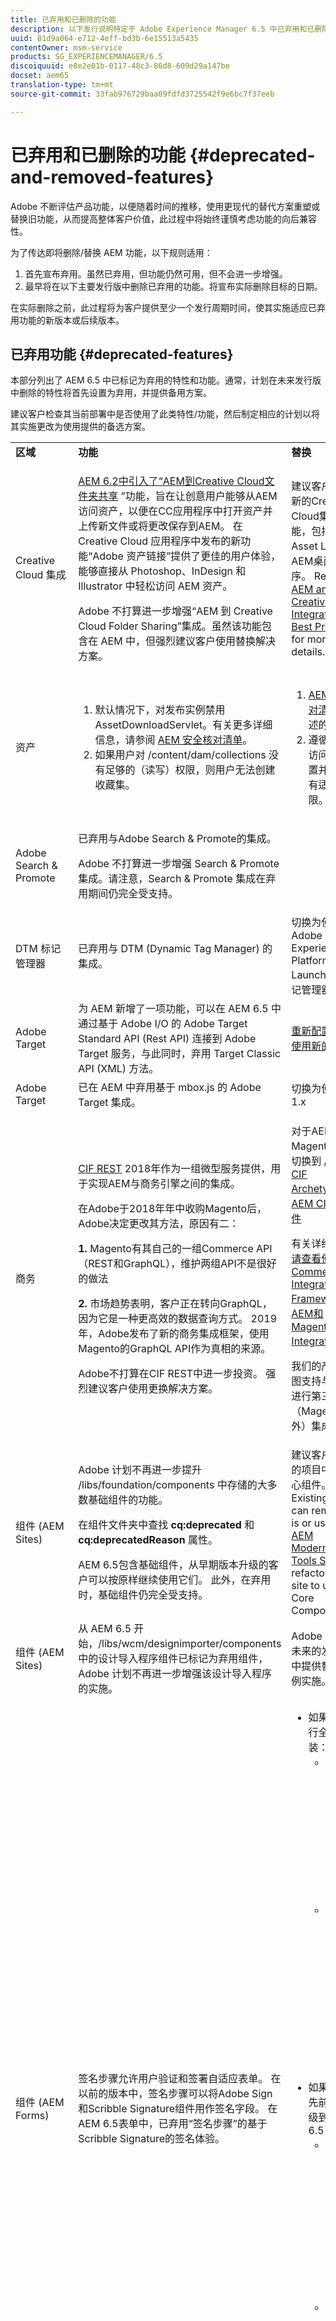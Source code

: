 ```yaml
---
title: 已弃用和已删除的功能
description: 以下发行说明特定于 Adobe Experience Manager 6.5 中已弃用和已删除功能。
uuid: 81d9a064-e712-4eff-bd3b-6e15513a5435
contentOwner: msm-service
products: SG_EXPERIENCEMANAGER/6.5
discoiquuid: e8e2e01b-0117-48c3-86d8-609d29a147be
docset: aem65
translation-type: tm+mt
source-git-commit: 33fab976729baa09fdfd3725542f9e6bc7f37eeb

---
```



# 已弃用和已删除的功能 {#deprecated-and-removed-features}

Adobe 不断评估产品功能，以便随着时间的推移，使用更现代的替代方案重塑或替换旧功能，从而提高整体客户价值，此过程中将始终谨慎考虑功能的向后兼容性。

为了传达即将删除/替换 AEM 功能，以下规则适用：

1. 首先宣布弃用。虽然已弃用，但功能仍然可用，但不会进一步增强。
1. 最早将在以下主要发行版中删除已弃用的功能。将宣布实际删除目标的日期。

在实际删除之前，此过程将为客户提供至少一个发行周期时间，使其实施适应已弃用功能的新版本或后续版本。

## 已弃用功能 {#deprecated-features}

本部分列出了 AEM 6.5 中已标记为弃用的特性和功能。通常，计划在未来发行版中删除的特性将首先设置为弃用，并提供备用方案。

建议客户检查其当前部署中是否使用了此类特性/功能，然后制定相应的计划以将其实施更改为使用提供的备选方案。

<table>
 <tbody>
  <tr>
   <td><b>区域</b></td>
   <td><b>功能</b></td>
   <td><b>替换</b></td>
  </tr>
  <tr>
   <td>Creative Cloud 集成</td>
   <td><p><a href="/help/assets/aem-cc-folder-sharing-best-practices.md">AEM 6.2中引入了“AEM到Creative Cloud文件夹共享</a> ”功能，旨在让创意用户能够从AEM访问资产，以便在CC应用程序中打开资产并上传新文件或将更改保存到AEM。 在 Creative Cloud 应用程序中发布的新功能“Adobe 资产链接”提供了更佳的用户体验，能够直接从 Photoshop、InDesign 和 Illustrator 中轻松访问 AEM 资产。</p> <p>Adobe 不打算进一步增强“AEM 到 Creative Cloud Folder Sharing”集成。虽然该功能包含在 AEM 中，但强烈建议客户使用替换解决方案。</p> </td>
   <td>建议客户切换到新的Creative Cloud集成功能，包括Adobe Asset Link或AEM桌面应用程序。 Review <a href="/help/assets/aem-cc-integration-best-practices.md">AEM and Creative Cloud Integration Best Practices</a> for more details.</td>
  </tr>
  <tr>
   <td>资产</td>
   <td>
    <ol>
     <li>默认情况下，对发布实例禁用 AssetDownloadServlet。有关更多详细信息，请参阅 <a href="/help/sites-administering/security-checklist.md">AEM 安全核对清单</a>。</li>
     <li>如果用户对 /content/dam/collections 没有足够的（读写）权限，则用户无法创建收藏集。</li>
    </ol> </td>
   <td>
    <ol>
     <li><a href="/help/sites-administering/security-checklist.md">AEM 安全核对清单</a>中描述的配置。</li>
     <li>遵循用户的访问控制设置并确保具有适当的权限。<br /> </li>
    </ol> </td>
  </tr>
  <tr>
   <td>Adobe Search &amp; Promote</td>
   <td><p>已弃用与Adobe Search &amp; Promote的集成。</p> <p>Adobe 不打算进一步增强 Search &amp; Promote 集成。请注意，Search &amp; Promote 集成在弃用期间仍完全受支持。</p> </td>
   <td> </td>
  </tr>
  <tr>
   <td>DTM 标记管理器</td>
   <td>已弃用与 DTM (Dynamic Tag Manager) 的集成。</td>
   <td>切换为使用 Adobe Experience Platform Launch 作为标记管理器</td>
  </tr>
  <tr>
   <td>Adobe Target</td>
   <td>为 AEM 新增了一项功能，可以在 AEM 6.5 中通过基于 Adobe I/O 的 Adobe Target Standard API (Rest API) 连接到 Adobe Target 服务，与此同时，弃用 Target Classic API (XML) 方法。</td>
   <td><a href="https://helpx.adobe.com/experience-manager/kt/sites/using/aem-sites-target-standard-technical-video-understand.html">重新配置集成以使用新的 API</a></td>
  </tr>
  <tr>
   <td>Adobe Target</td>
   <td>已在 AEM 中弃用基于 mbox.js 的 Adobe Target 集成。</td>
   <td>切换为使用 at.js 1.x</td>
  </tr>
  <tr>
   <td>商务</td>
   <td><p><a href="https://github.com/adobe/commerce-cif-api" target="_blank">CIF REST</a> 2018年作为一组微型服务提供，用于实现AEM与商务引擎之间的集成。</p> <p>在Adobe于2018年年中收购Magento后，Adobe决定更改其方法，原因有二： </p> <p><strong>1.</strong> Magento有其自己的一组Commerce API（REST和GraphQL），维护两组API不是很好的做法 </p> <p><strong>2.</strong> 市场趋势表明，客户正在转向GraphQL，因为它是一种更高效的数据查询方式。 2019年，Adobe发布了新的商务集成框架，使用Magento的GraphQL API作为真相的来源。</p> <p>Adobe不打算在CIF REST中进一步投资。 强烈建议客户使用更换解决方案。</p> </td>
   <td><p>对于AEM-Magento集成，切换到 <a href="https://github.com/adobe/aem-cif-project-archetype" target="_blank">AEM CIF Archetype</a>，和 <a href="https://github.com/adobe/aem-core-cif-components" target="_blank">AEM CIF核心组件</a></p> <p>有关详细信 <a href="https://www.adobe.io/apis/experiencecloud/commerce-integration-framework/integrations.html#!AdobeDocs/commerce-cif-documentation/master/integrations/02-AEM-Magento.md" target="_blank">息，请查看使用Commerce Integration Framework的AEM和Magento Integration</a> 。</p> <p>我们的产品路线图支持与新方法进行第三方（Magento除外）集成。</p> </td>
  </tr>
  <tr>
   <td>组件 (AEM Sites)</td>
   <td><p>Adobe 计划不再进一步提升 /libs/foundation/components 中存储的大多数基础组件的功能。</p> <p>在组件文件夹中查找 <strong>cq:deprecated</strong> 和 <strong>cq:deprecatedReason</strong> 属性。</p> <p>AEM 6.5包含基础组件，从早期版本升级的客户可以按原样继续使用它们。 此外，在弃用时，基础组件仍完全受支持。 </p> </td>
   <td>建议客户在未来的项目中使用核心组件。Existing sites can remain as is or use the <a href="https://github.com/adobe/aem-modernize-tools">AEM Modernize Tools Suite</a> to refactor the site to use Core Components.</td>
  </tr>
  <tr>
   <td>组件 (AEM Sites)</td>
   <td>从 AEM 6.5 开始，/libs/wcm/designimporter/components 中的设计导入程序组件已标记为弃用组件，Adobe 计划不再进一步增强该设计导入程序的实施。</td>
   <td>Adobe 计划在未来的发行版本中提供替代的用例实施。</td>
  </tr>
  <tr>
   <td>组件 (AEM Forms)</td>
   <td><p>签名步骤允许用户验证和签署自适应表单。 在以前的版本中，签名步骤可以将Adobe Sign和Scribble Signature组件用作签名字段。 在AEM 6.5表单中，已弃用“签名步骤”的基于Scribble Signature的签名体验。</p> </td>
   <td>
    <ul>
     <li>如果您已执行全新安装：
      <ul>
       <li>在自适应表单的签名步骤中使用基于Adobe Sign的签名体验。</li>
       <li>在自适应表单、交互式通信和HTML5表单中使用独立的“涂写签名”组件。</li>
      </ul> </li>
     <li>如果您已从先前版本升级到AEM 6.5 Forms:<br />
      <ul>
       <li>在已使用该功能的表单中继续使用基于Scribble签名的签名步骤签名体验。<br /> </li>
       <li>在创建表单时，在签名步骤中使用独立的“涂鸦签名”组件或基于Adobe Sign的签名体验。 </li>
      </ul> </li>
    </ul> <p> </p> <p> </p> </td>
  </tr>
  <tr>
   <td>Foundation</td>
   <td><p>Granite 卸载框架</p> <p>Adobe 不打算进一步增强 5.6.1 中引入的用于外部化资产处理的卸载框架。 </p> </td>
   <td>Adobe 正在开发下一代云本机卸载框架。</td>
  </tr>
  <tr>
   <td>开发人员</td>
   <td><p>Hobbes.js</p> <p>Adobe不计划对hobbes.js用户界面测试框架进行进一步增强。</p> </td>
   <td>Adobe建议客户使用Selenium自动化。</td>
  </tr>
  <tr>
   <td>开发人员</td>
   <td><p>jQuery UI 客户端库</p> <p>Adobe 不打算进一步维护和更新作为分发版（快速入门）的一部分提供的 jQuery UI 客户端库</p> </td>
   <td>Adobe建议仍需jQuery UI才能生成代码的客户将其添加到其项目代码库中。</td>
  </tr>
  <tr>
   <td>开发人员</td>
   <td><p>jQuery Animation客户端库(granite.jquery.animation)</p> <p>Adobe 不打算进一步维护和更新作为分发版（快速入门）的一部分提供的 jQuery Animation 客户端库</p> </td>
   <td>Adobe建议仍需jQuery Animations作为其代码的客户将其添加到项目代码库中。</td>
  </tr>
  <tr>
   <td>开发人员</td>
   <td><p>Handlebars 客户端库</p> <p>Adobe 不打算进一步维护和更新作为分发版（快速入门）的一部分提供的 Handlebar 客户端库</p> </td>
   <td>Adobe建议仍需要Handlebars代码的客户将其添加到其项目代码库中。</td>
  </tr>
  <tr>
   <td>开发人员</td>
   <td><p>Lawnchair 客户端库</p> <p>Adobe 不打算进一步维护和更新作为分发版（快速入门）的一部分提供的 Lawnchair 客户端库</p> </td>
   <td>Adobe建议仍需Lawnchair编写代码的客户将其添加到其项目代码库中。</td>
  </tr>
  <tr>
   <td>开发人员</td>
   <td><p>Granite.Sling.js 客户端库</p> <p>Adobe 不打算进一步增强作为分发版（快速入门）的一部分提供的 Granite.Sling.js 客户端库</p> </td>
   <td>Adobe建议依赖库功能的客户重新调整其代码以不再使用它。</td>
  </tr>
  <tr>
   <td>开发人员</td>
   <td>使用 YUI 压缩/缩小 JavaScript 客户端库。Adobe 不打算进一步更新 YUI 库。在AEM 6.4之前，YUI默认为使用切换到Google Closure Compiler(GCC)的选项缩小JavaScript。 从 AEM 6.5 开始，默认使用 GCC。</td>
   <td>Adobe建议升级到AEM 6.5的客户切换到GCC进行实施</td>
  </tr>
  <tr>
   <td>开发人员</td>
   <td><p>CRXDE lite 中的 Classic UI Dialog Editor</p> <p>Adobe 不打算进一步增强作为分发版（快速入门）的一部分提供的 Classic UI Dialog Editor</p> </td>
   <td> </td>
  </tr>
  <tr>
   <td>表单</td>
   <td><p>已弃用AEM Forms与AEM Mobile集成&lt; </p> </td>
   <td>无替换项 </td>
  </tr>
 </tbody>
</table>

## 已删除功能 {#removed-features}

本节列表了已从AEM 6.5中删除的特性和功能。先前版本的这些功能标记为已弃用。

| 区域 | 功能 | 替换 |
|--- |--- |--- |
| 分析活动图 | AEM中包含的活动图版本。 | 由于 Adobe Analytics API 中的安全性更改，因此无法再使用 AEM 中包含的 Activity Map 版本。使用 [Adobe Analytics提供的ActivityMap插件](https://docs.adobe.complugin /content/help/en/analytics/analyze/activity-map/getting-started/get-started-users/activitymap-install.html)。 |
| 集成 | ExactTarget集成已从默认分发（快速启动）中删除，并且不再可用。 | 无替换项 |
| 集成 | Salesforce Force API 集成已从默认分发版（快速入门）中删除，现在是一个额外的包，可从 PackageShare 安装。 | 功能仍然可用。 |
| Forms | 由于不再支持 Adobe Central 产品，删除了对 Adobe Central Migration Bridge 服务的支持。 | 无替换项 |
| 表单 | `com.adobe.fd.df.fdinternal.model.ConfigurationInstance` | 无替换项 |
| 表单 | `com.adobe.fd.ccm.channels.print.fdinternal.api.service.PrintDataTransformer` | 无替换项 |
| 表单 | 在JEE上从LiveCycle ES4 SP1到AEM 6.5 Forms的单跳升级不可用 | 请参 [阅AEM Forms升级文档](../forms/using/upgrade.md) 中的可用升级路径。 |
| 表单 | 从JEE上的AEM Forms中删除了基于UPD的群集支持 | 在JEE上的AEM Forms中，只能使用基于TCP的群集。 如果将UDP多播服务器从先前版本升级到JEE上的AEM 5.5 Forms，请执行手动配置以切换到基于TCP的gemfire群集。 有关详细说明，请参 [阅升级到JEE上的AEM 6.5表单](../forms/using/upgrade-forms-jee.md) |
| 开发人员 | Firebug Lite 已从默认分发版（快速入门）中删除 | 使用浏览器内置的开发人员控制台 |
| 开发人员 | Remove `customJavaScriptPath` support in HTML Client Library Manager. | 无替换项 |
| 资产 | 在AEM 6.5中，资产卸载功能已被删除 | 无替换项 |
| 缓存 | `system/console/slingjsp` is removed is no lenable in AEM 6.5. | 类和轻缓存存储在Apache Sling Commons FileSystem ClassLoader包下。 您可以在AEM Web Console中检查捆绑编号，并直接从文件系统(`crx-quickstart/launchpad/felix/bundle<ID>`)中删除缓存文件夹。 |

## 针对下一个发行版的预先宣布 {#pre-announcement-for-next-release}

此部分用于预先宣布未来发行版中的更改，这些更改未弃用，但会影响客户。以下内容为规划目的而提供。

| 区域 | 功能 | 公告 |
|--- |--- |--- |
| Foundation | UI 框架 | Adobe 计划在 2019 年弃用 Coral UI 2 组件。Coral UI 3 是随 AEM 6.2 引入的，而 AEM 6.5 完全基于 Coral 3。Adobe 建议使用 Coral 2 构建自定义 UI 的客户和合作伙伴将它们重构为使用 Coral 3。Adobe 将提供将 Coral 2 对话框转换为 Coral 3 的工具 - [阅读更多](/help/sites-developing/dialog-conversion.md)。 |
